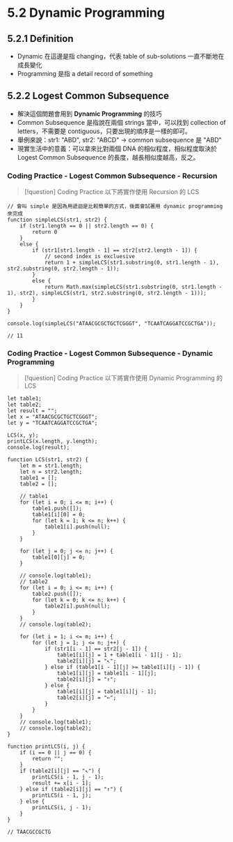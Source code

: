 # 5.2 Dynamic Programming
## 5.2.1 Definition

- Dynamic 在這邊是指 changing，代表 table of sub-solutions 一直不斷地在成長變化
- Programming 是指 a detail record of something
## 5.2.2 Logest Common Subsequence

- 解決這個問題會用到 **Dynamic Programming** 的技巧
- Common Subsequence 是指說在兩個 strings 當中，可以找到 collection of letters，不需要是 contiguous，只要出現的順序是一樣的即可。
- 舉例來說：str1: "ABD", str2: "ABCD" -> common subsequence 是 "ABD"
- 現實生活中的意義：可以拿來比對兩個 DNA 的相似程度，相似程度取決於 Logest Common Subsequence 的長度，越長相似度越高，反之。
### Coding Practice - Logest Common Subsequence - Recursion

> [!question] Coding Practice
> 以下將實作使用 Recursion 的 LCS

```JS
// 會叫 simple 是因為用遞迴是比較簡單的方式，後面會試著用 dynamic programming 來完成
function simpleLCS(str1, str2) {
    if (str1.length == 0 || str2.length == 0) {
        return 0
    }
    else {
        if (str1[str1.length - 1] == str2[str2.length - 1]) {
            // second index is excluesive
            return 1 + simpleLCS(str1.substring(0, str1.length - 1), str2.substring(0, str2.length - 1));
        }
        else {
            return Math.max(simpleLCS(str1.substring(0, str1.length - 1), str2), simpleLCS(str1, str2.substring(0, str2.length - 1)));
        }
    }
}

console.log(simpleLCS("ATAACGCGCTGCTCGGGT", "TCAATCAGGATCCGCTGA"));

// 11
```
### Coding Practice - Logest Common Subsequence - Dynamic Programming

> [!question] Coding Practice
> 以下將實作使用 Dynamic Programming 的 LCS

```JS
let table1;
let table2;
let result = "";
let x = "ATAACGCGCTGCTCGGGT";
let y = "TCAATCAGGATCCGCTGA";

LCS(x, y);
printLCS(x.length, y.length);
console.log(result);

function LCS(str1, str2) {
    let m = str1.length;
    let n = str2.length;
    table1 = [];
    table2 = [];

    // table1
    for (let i = 0; i <= m; i++) {
        table1.push([]);
        table1[i][0] = 0;
        for (let k = 1; k <= n; k++) {
            table1[i].push(null);
        }
    }

    for (let j = 0; j <= n; j++) {
        table1[0][j] = 0;
    }

    // console.log(table1);
    // table2
    for (let i = 0; i <= m; i++) {
        table2.push([]);
        for (let k = 0; k <= n; k++) {
            table2[i].push(null);
        }
    }
    // console.log(table2);

    for (let i = 1; i <= m; i++) {
        for (let j = 1; j <= n; j++) {
            if (str1[i - 1] == str2[j - 1]) {
                table1[i][j] = 1 + table1[i - 1][j - 1];
                table2[i][j] = "↖";
            } else if (table1[i - 1][j] >= table1[i][j - 1]) {
                table1[i][j] = table1[i - 1][j];
                table2[i][j] = "↑";
            } else {
                table1[i][j] = table1[i][j - 1];
                table2[i][j] = "←";
            }
        }
    }
    // console.log(table1);
    // console.log(table2);
}

function printLCS(i, j) {
    if (i == 0 || j == 0) {
        return "";
    }
    if (table2[i][j] == "↖") {
        printLCS(i - 1, j - 1);
        result += x[i - 1];
    } else if (table2[i][j] == "↑") {
        printLCS(i - 1, j);
    } else {
        printLCS(i, j - 1);
    }
}

// TAACGCCGCTG
```

